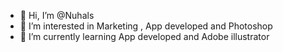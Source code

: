 - 👋 Hi, I’m @Nuhals
- 👀 I’m interested in Marketing , App developed and Photoshop
- 🌱 I’m currently learning App developed and Adobe illustrator

<!---
Nuhals/Nuhals is a ✨ special ✨ repository because its `README.md` (this file) appears on your GitHub profile.
You can click the Preview link to take a look at your changes.
--->
